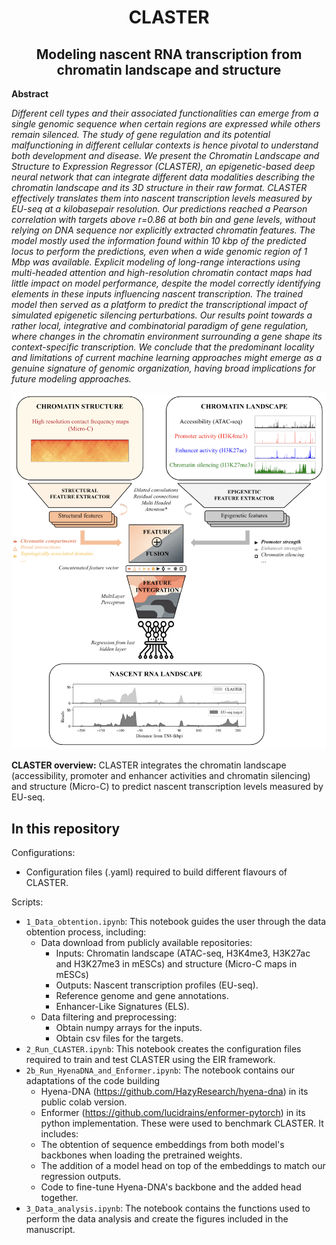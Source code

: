 # <center>CLASTER
## <center> Modeling nascent RNA transcription from chromatin landscape and structure <center>

**Abstract**

_Different cell types and their associated functionalities can emerge from a single genomic sequence when certain regions are expressed while others remain silenced. The study of gene regulation and its potential malfunctioning in different cellular contexts is hence pivotal to understand both development and disease. We present the Chromatin Landscape and Structure to Expression Regressor (CLASTER), an epigenetic-based deep neural network that can integrate different data modalities describing the chromatin landscape and its 3D structure in their raw format. CLASTER effectively translates them into nascent transcription levels measured by EU-seq at a kilobasepair resolution. Our predictions reached a Pearson correlation with targets above r=0.86 at both bin and gene levels, without relying on DNA sequence nor explicitly extracted chromatin features. The model mostly used the information found within 10 kbp of the predicted locus to perform the predictions, even when a wide genomic region of 1 Mbp was available. Explicit modeling of long-range interactions using multi-headed attention and high-resolution chromatin contact maps had little impact on model performance, despite the model correctly identifying elements in these inputs influencing nascent transcription. The trained model then served as a platform to predict the transcriptional impact of simulated epigenetic silencing perturbations. Our results point towards a rather local, integrative and combinatorial paradigm of gene regulation, where changes in the chromatin environment surrounding a gene shape its context-specific transcription. We conclude that the predominant locality and limitations of current machine learning approaches might emerge as a genuine signature of genomic organization, having broad implications for future modeling approaches._ 

![Claster image](./images/Claster_image.png)

**CLASTER overview:** CLASTER integrates the chromatin landscape (accessibility, promoter and enhancer activities and chromatin silencing) and structure (Micro-C) to predict nascent transcription levels measured by EU-seq.

## In this repository

Configurations:
- Configuration files (.yaml) required to build different flavours of CLASTER.

Scripts:
- `1_Data_obtention.ipynb`: This notebook guides the user through the data obtention process, including:
    - Data download from publicly available repositories:
        - Inputs: Chromatin landscape (ATAC-seq, H3K4me3, H3K27ac and H3K27me3 in mESCs) and structure (Micro-C maps in mESCs)
        - Outputs: Nascent transcription profiles (EU-seq).
        - Reference genome and gene annotations.
        - Enhancer-Like Signatures (ELS).
    - Data filtering and preprocessing:
        - Obtain numpy arrays for the inputs.
        - Obtain csv files for the targets.
- `2_Run_CLASTER.ipynb`: This notebook creates the configuration files required to train and test CLASTER using the EIR framework.
- `2b_Run_HyenaDNA_and_Enformer.ipynb`: The notebook contains our adaptations of the code building
    - Hyena-DNA (https://github.com/HazyResearch/hyena-dna) in its public colab version.
    - Enformer (https://github.com/lucidrains/enformer-pytorch) in its python implementation. 
These were used to benchmark CLASTER. It includes:
    - The obtention of sequence embeddings from both model's backbones when loading the pretrained weights. 
    - The addition of a model head on top of the embeddings to match our regression outputs.
    - Code to fine-tune Hyena-DNA's backbone and the added head together.
- `3_Data_analysis.ipynb`: The notebook contains the functions used to perform the data analysis and create the figures included in the manuscript.

